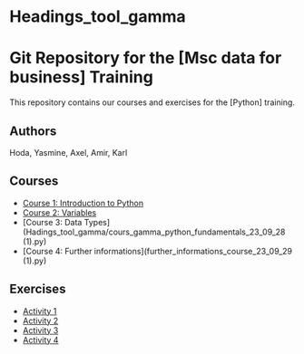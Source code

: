 # Headings_tool_gamma
# Git Repository for the [Msc data for business] Training

This repository contains our courses and exercises for the [Python] training.

## Authors

Hoda, Yasmine, Axel, Amir, Karl

## Courses

* [Course 1: Introduction to Python](courses/course-1.md)
* [Course 2: Variables](courses/course-2.md)
* [Course 3: Data Types](Hadings_tool_gamma/cours_gamma_python_fundamentals_23_09_28 (1).py)
* [Course 4: Further informations](further_informations_course_23_09_29 (1).py)

## Exercises

* [Activity 1](activity_1.py)
* [Activity 2](activity_2.py)
* [Activity 3](exercice_python_28_09.py)
* [Activity 4](commented_23_09_29.py)
